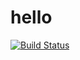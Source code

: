 # hello

[![Build Status](https://travis-ci.com/SerhiiIvko/hello.svg?branch=master)](https://travis-ci.com/SerhiiIvko/hello)
